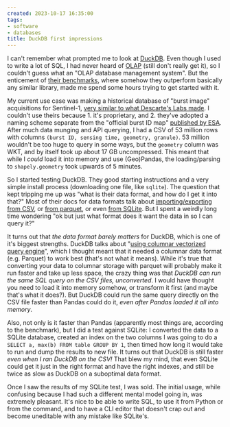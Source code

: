 ```yaml
---
created: 2023-10-17 16:35:00
tags:
- software
- databases
title: DuckDB first impressions
---
```


I can't remember what prompted me to look at [DuckDB](https://duckdb.org/). Even though I used to write a lot of SQL, I had never heard of [OLAP](https://www.ibm.com/topics/olap) (still don't really get it), so I couldn't guess what an  "OLAP database management system". But the enticement of [their benchmarks](https://duckdblabs.github.io/db-benchmark/), where somehow they outperform basically any similar library, made me spend some hours trying to get started with it.

My current use case was making a historical database of "burst image" acquisitions for Sentinel-1, [very similar to what Descarte's Labs made](https://blog.descarteslabs.com/sentinel-1-burst-mapping). I couldn't use theirs because 1. it's proprietary, and 2. they've adopted a naming scheme separate from the "official burst ID map" [published by ESA](https://sentinel.esa.int/web/sentinel/-/publication-of-brust-id-maps-for-copernicus-sentinel-1/1.1). After much data munging and API querying, I had a CSV of 53 million rows with columns `(burst ID, sensing time, geometry, granule)`. 53 million wouldn't be too huge to query in some ways, but the `geometry` column was WKT, and by itself took up about 17 GB uncompressed. This meant that while I *could* load it into memory and use (Geo)Pandas, the loading/parsing to `shapely.geometry` took upwards of 5 minutes.

So I started testing DuckDB. They good starting instructions and a very simple install process (downloading one file, like `sqlite`). The question that kept tripping me up was "what is their data format, and how do I get it into that?"
Most of their docs for data formats talk about [importing/exporting from CSV](https://duckdb.org/docs/guides/import/csv_import), or [from parquet](https://duckdb.org/docs/guides/import/parquet_import), or even [from SQLite](https://duckdb.org/docs/guides/import/query_sqlite). But I spent a weirdly long time wondering "ok but just what format does it want the data in so I can query it?"

It turns out that *the data format barely matters* for DuckDB, which is one of it's biggest strengths. DuckDB talks about "[using columnar vectorized query engine](https://duckdb.org/why_duckdb#fast-analytical-queries)", which I thought meant that it needed a columnar data format (e.g. Parquet) to work best (that's not what it means).  While it's true that converting your data to columnar storage with parquet will probably make it run faster and take up less space, the crazy thing was that *DuckDB can run the same SQL query on the CSV files, unconverted*. I would have thought you need to load it into memory somehow, or transform it first (and maybe that's what it does?). But DuckDB could run the same query directly on the CSV file faster than Pandas could do it, *even after Pandas loaded it all into memory*.

Also, not only is it faster than Pandas (apparently most things are, according to the benchmark), but I did a test against SQLite: I converted the data to a SQLite database, created an index on the two columns I was going to do a `SELECT a, max(b) FROM table GROUP BY 1`, then timed how long it would take to run and dump the results to new file. It turns out that DuckDB is still faster *even when I ran DuckDB on the CSV!* That blew my mind, that even SQLite could get it just in the right format and have the right indexes, and still be twice as slow as DuckDB on a suboptimal data format.

Once I saw the results of my SQLite test, I was sold. The initial usage, while confusing because I had such a different mental model going in, was extremely pleasant. It's nice to be able to write SQL, to use it from Python or from the command, and to have a CLI editor that doesn't crap out and become uneditable with any mistake like SQLite's. 